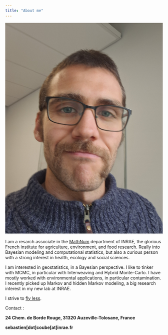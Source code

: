 ```yaml
---
title: "About me"
---
```


![me](/assets/img/moi.jpg)


I am a resarch associate in the [MathNum](https://www.inrae.fr/en/divisions/mathnum) department of INRAE, the glorious French institute for agriculture, environment, and food research. Really into Bayesian modeling and computational statistics, but also a curious person with a strong interest in health, ecology and social sciences. 

I am interested in geostatistics, in a Bayesian perspective. I like to tinker with MCMC, in particular with Interweaving and Hybrid Monte-Carlo. I have mostly worked with environmental applications, in particular contamination. I recently picked up Markov and hidden Markov modeling, a big research interest in my new lab at INRAE. 

I strive to [fly less](https://sites.tufts.edu/flyingless/). 

Contact :

**24 Chem. de Borde Rouge, 31320 Auzeville-Tolosane, France**

**sebastien[dot]coube[at]inrae.fr**
